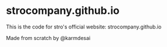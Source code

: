 # strocompany.github.io

This is the code for stro's official website: strocompany.github.io

Made from scratch by @karmdesai

